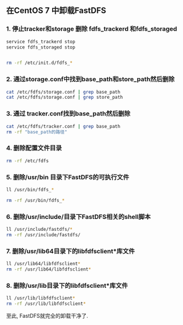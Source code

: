 ## 在CentOS 7 中卸载FastDFS

### 1.  停止tracker和storage 删除 fdfs_trackerd 和fdfs_storaged

```bash
service fdfs_trackerd stop
service fdfs_storaged stop


rm -rf /etc/init.d/fdfs_*
```

### 2. 通过storage.conf中找到base_path和store_path然后删除

```bash
cat /etc/fdfs/storage.conf | grep base_path
cat /etc/fdfs/storage.conf | grep store_path
```

### 3. 通过 tracker.conf找到base_path然后删除

```bash
cat /etc/fdfs/tracker.conf | grep base_path
rm -rf "base_path的路径"
```

### 4. 删除配置文件目录

```bash
rm -rf /etc/fdfs
```

### 5. 删除/usr/bin 目录下FastDFS的可执行文件

```bash
ll /usr/bin/fdfs_*

rm -rf /usr/bin/fdfs_*
```

### 6. 删除/usr/include/目录下FastDFS相关的shell脚本

```bash
ll /usr/include/fastdfs/*
rm -rf /usr/include/fastdfs/
```

### 7. 删除/usr/lib64目录下的libfdfsclient*库文件

```bash
ll /usr/lib64/libfdfsclient*
rm -rf /usr/lib64/libfdfsclient*
```

### 8. 删除/usr/lib目录下的libfdfsclient*库文件

```bash
ll /usr/lib/libfdfsclient*
rm -rf /usr/lib/libfdfsclient*
```

至此, FastDFS就完全的卸载干净了.